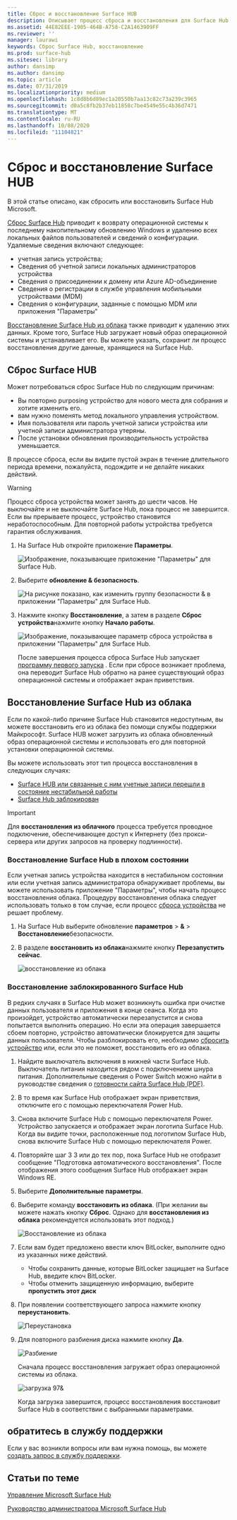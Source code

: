 ```yaml
---
title: Сброс и восстановление Surface HUB
description: Описывает процесс сброса и восстановления для Surface Hub, а также инструкции.
ms.assetid: 44E82EEE-1905-464B-A758-C2A1463909FF
ms.reviewer: ''
manager: laurawi
keywords: Сброс Surface Hub, восстановление
ms.prod: surface-hub
ms.sitesec: library
author: dansimp
ms.author: dansimp
ms.topic: article
ms.date: 07/31/2019
ms.localizationpriority: medium
ms.openlocfilehash: 1c8d8b6d89ec1a20550b7aa13c82c73a239c3965
ms.sourcegitcommit: d0a5c8fb2b37eb11858c7be4549e55c4b36d7471
ms.translationtype: MT
ms.contentlocale: ru-RU
ms.lasthandoff: 10/08/2020
ms.locfileid: "11104821"
---
```

# Сброс и восстановление Surface HUB

В этой статье описано, как сбросить или восстановить Surface Hub Microsoft.  

[Сброс Surface Hub](#reset-a-surface-hub) приводит к возврату операционной системы к последнему накопительному обновлению Windows и удалению всех локальных файлов пользователей и сведений о конфигурации. Удаляемые сведения включают следующее:

- учетная запись устройства;
- Сведения об учетной записи локальных администраторов устройства
- Сведения о присоединении к домену или Azure AD-объединение
- Сведения о регистрации в службе управления мобильными устройствами (MDM)
- Сведения о конфигурации, заданные с помощью MDM или приложения "Параметры"

[Восстановление Surface Hub из облака](#recover-a-surface-hub-from-the-cloud) также приводит к удалению этих данных. Кроме того, Surface Hub загружает новый образ операционной системы и устанавливает его. Вы можете указать, сохранит ли процесс восстановления другие данные, хранящиеся на Surface Hub.

## Сброс Surface HUB

Может потребоваться сброс Surface Hub по следующим причинам:

- Вы повторно purposing устройство для нового места для собрания и хотите изменить его.
- вам нужно поменять метод локального управления устройством.
- Имя пользователя или пароль учетной записи устройства или учетной записи администратора утеряны.
- После установки обновления производительность устройства уменьшается.

В процессе сброса, если вы видите пустой экран в течение длительного периода времени, пожалуйста, подождите и не делайте никаких действий.

> [!WARNING]
> Процесс сброса устройства может занять до шести часов. Не выключайте и не выключайте Surface Hub, пока процесс не завершится. Если вы прерываете процесс, устройство становится неработоспособным. Для повторной работы устройства требуется гарантия обслуживания.

1. На Surface Hub откройте приложение **Параметры**.

   ![Изображение, показывающее приложение "Параметры" для Surface Hub.](images/sh-settings.png)

1. Выберите **обновление & безопасность**.

   ![На рисунке показано, как изменить группу безопасности & в приложении "Параметры" для Surface Hub.](images/sh-settings-update-security.png)

1. Нажмите кнопку **Восстановление**, а затем в разделе **Сброс устройства**нажмите кнопку **Начало работы**.

   ![Изображение, показывающее параметр сброса устройства в приложении "Параметры" для Surface Hub.](images/sh-settings-reset-device.png)

   После завершения процесса сброса Surface Hub запускает [программу первого запуска](first-run-program-surface-hub.md) . Если при сбросе возникает проблема, она переводит Surface Hub обратно на ранее существующий образ операционной системы и отображает экран приветствия.

<span id="cloud-recovery" />

## Восстановление Surface Hub из облака

Если по какой-либо причине Surface Hub становится недоступным, вы можете восстановить его из облака без помощи службы поддержки Майкрософт. Surface HUB может загрузить из облака обновленный образ операционной системы и использовать его для повторной установки операционной системы.

Вы можете использовать этот тип процесса восстановления в следующих случаях:

- [Surface HUB или связанные с ним учетные записи перешли в состояние нестабильной работы](#recover-a-surface-hub-in-a-bad-state)
- [Surface Hub заблокирован](#recover-a-locked-surface-hub)

>[!IMPORTANT]
>Для **восстановления из облачного** процесса требуется проводное подключение, обеспечивающее доступ к Интернету (без прокси-сервера или других запросов на проверку подлинности).

### Восстановление Surface Hub в плохом состоянии

Если учетная запись устройства находится в нестабильном состоянии или если учетная запись администратора обнаруживает проблемы, вы можете использовать приложение "Параметры", чтобы начать процесс восстановления облака. Процедуру восстановления облака следует использовать только в том случае, если процесс [сброса устройства](#reset-a-surface-hub) не решает проблему.

1. На Surface Hub выберите обновление **параметров** &gt; **&** &gt; **Восстановление**безопасности.

1. В разделе **восстановить из облака**нажмите кнопку **Перезапустить сейчас**.

   ![восстановление из облака](images/recover-from-the-cloud.png)

### Восстановление заблокированного Surface Hub

В редких случаях в Surface Hub может возникнуть ошибка при очистке данных пользователя и приложения в конце сеанса. Когда это произойдет, устройство автоматически перезапустится и снова попытается выполнить операцию. Но если эта операция завершается сбоем повторно, устройство автоматически блокируется для защиты данных пользователя. Чтобы разблокировать его, необходимо [сбросить устройство](#reset-a-surface-hub) или, если это не поможет, восстановить его из облака.

1. Найдите выключатель включения в нижней части Surface Hub. Выключатель питания находится рядом с подключением шнура питания. Дополнительные сведения о Power Switch можно найти в руководстве сведения о [готовности сайта Surface Hub (PDF)](surface-hub-site-readiness-guide.md).

1. В то время как Surface Hub отображает экран приветствия, отключите его с помощью переключателя Power Hub.

1. Снова включите Surface Hub с помощью переключателя Power. Устройство запускается и отображает экран логотипа Surface Hub. Когда вы видите точки, расположенные под логотипом Surface Hub, снова включите Surface Hub с помощью переключателя Power.  

1. Повторяйте шаг 3 3 или до тех пор, пока Surface Hub не отобразит сообщение "Подготовка автоматического восстановления". После отображения этого сообщения Surface Hub отображает экран Windows RE.

1. Выберите **Дополнительные параметры**.

1. Выберите команду **восстановить из облака**. (При желании вы можете нажать кнопку **Сброс**. Однако для **восстановления из облака** рекомендуется использовать этот подход.)

   ![Восстановление из облака](images/recover-from-cloud.png)
1. Если вам будет предложено ввести ключ BitLocker, выполните одно из указанных ниже действий.

   - Чтобы сохранить данные, которые BitLocker защищает на Surface Hub, введите ключ BitLocker.
   - Чтобы отменить защищенную информацию, выберите **пропустить этот диск**  

1. При появлении соответствующего запроса нажмите кнопку **переустановить**.

    ![Переустановка](images/reinstall.png)

1. Для повторного разбиения диска нажмите кнопку **Да**.

   ![Разбиение](images/repartition.png)

   Сначала процесс восстановления загружает образ операционной системы из облака.  

   ![загрузка 97&](images/recover-progress.png)

   Когда загрузка завершится, процесс восстановления восстановит Surface Hub в соответствии с выбранными параметрами.
   

## обратитесь в службу поддержки

Если у вас возникли вопросы или вам нужна помощь, вы можете [создать запрос в службу поддержки](https://support.microsoft.com/supportforbusiness/productselection).


## Статьи по теме

[Управление Microsoft Surface Hub](manage-surface-hub.md)

[Руководство администратора Microsoft Surface Hub](surface-hub-administrators-guide.md)

